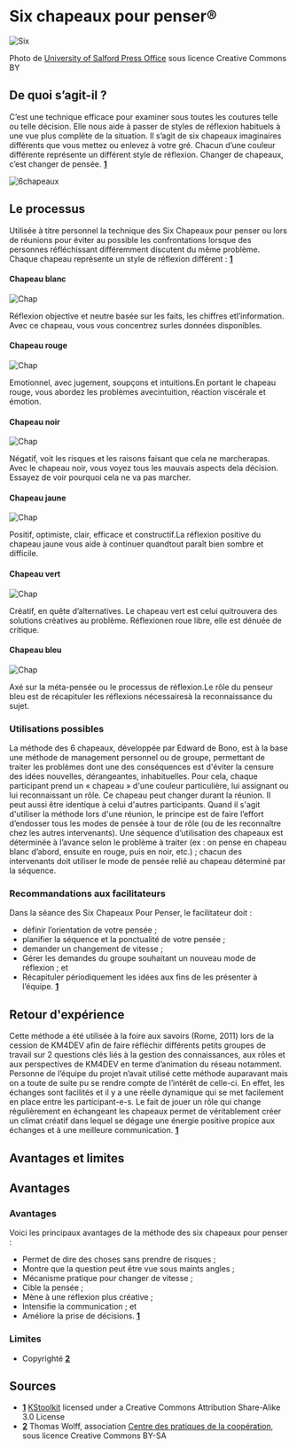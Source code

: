 # Six chapeaux pour penser®

![Six](http://farm4.staticflickr.com/3203/3061427692_a34720709d_z.jpg?zz=1)

Photo de [ University of Salford Press Office](https://www.flickr.com/photos/salforduniversity/3061427692/in/photostream/) sous licence Creative Commons BY

## De quoi s’agit-il ?
C’est une technique efficace pour examiner sous toutes les coutures telle ou telle décision. Elle nous aide à passer de styles de réflexion habituels à une vue plus complète de la situation.
Il s’agit de six chapeaux imaginaires différents que vous mettez ou enlevez à votre gré. Chacun d’une couleur différente représente un différent style de réflexion. Changer de chapeaux, c’est changer de pensée.
**[1](#note)** 

![6chapeaux](http://upload.wikimedia.org/wikipedia/commons/8/8a/6_chapeaux.jpg)

## Le processus
Utilisée à titre personnel la technique des Six Chapeaux pour penser ou lors de réunions pour éviter au possible les confrontations lorsque des personnes réfléchissant différemment discutent du même problème. Chaque chapeau représente un style de réflexion différent :
**[1](#note)** 

#### 	Chapeau blanc

![Chap](http://www.kstoolkit.org/file/view/WhiteHat.gif/288731568/WhiteHat.gif)

Réflexion objective et neutre basée sur les faits, les chiffres etl’information. Avec ce chapeau, vous vous concentrez surles données disponibles.

#### 	Chapeau rouge

![Chap](http://www.kstoolkit.org/file/view/RedHat.gif/288731394/RedHat.gif)

Emotionnel, avec jugement, soupçons et intuitions.En portant le chapeau rouge, vous abordez les problèmes avecintuition, réaction viscérale et émotion.

#### 	Chapeau noir

![Chap](http://www.kstoolkit.org/file/view/BlackHat.gif/288731696/BlackHat.gif)

Négatif, voit les risques et les raisons faisant que cela ne marcherapas. Avec le chapeau noir, vous voyez tous les mauvais aspects dela décision. Essayez de voir pourquoi cela ne va pas marcher.

#### 	Chapeau jaune

![Chap](http://www.kstoolkit.org/file/view/YellowHat.gif/288731788/YellowHat.gif)

Positif, optimiste, clair, efficace et constructif.La réflexion positive du chapeau jaune vous aide à continuer quandtout paraît bien sombre et difficile.

#### 	Chapeau vert

![Chap](http://www.kstoolkit.org/file/view/GreenHat.gif/288731768/GreenHat.gif)

Créatif, en quête d’alternatives. Le chapeau vert est celui quitrouvera des solutions créatives au problème. Réflexionen roue libre, elle est dénuée de critique.

#### 	Chapeau bleu

![Chap](http://www.kstoolkit.org/file/view/BlueHat.gif/288731744/BlueHat.gif)

Axé sur la méta-pensée ou le processus de réflexion.Le rôle du penseur bleu est de récapituler les réflexions nécessairesà la reconnaissance du sujet.

### Utilisations possibles

La méthode des 6 chapeaux, développée par Edward de Bono, est à la base une méthode de management personnel ou de groupe, permettant de traiter les problèmes dont une des conséquences est d'éviter la censure des idées nouvelles, dérangeantes, inhabituelles.
Pour cela, chaque participant prend un « chapeau » d'une couleur particulière, lui assignant ou lui reconnaissant un rôle. Ce chapeau peut changer durant la réunion. Il peut aussi être identique à celui d'autres participants.
Quand il s'agit d'utiliser la méthode lors d'une réunion, le principe est de faire l’effort d’endosser tous les modes de pensée à tour de rôle (ou de les reconnaître chez les autres intervenants). Une séquence d’utilisation des chapeaux est déterminée à l’avance selon le problème à traiter (ex : on pense en chapeau blanc d’abord, ensuite en rouge, puis en noir, etc.) ; chacun des intervenants doit utiliser le mode de pensée relié au chapeau déterminé par la séquence.

### Recommandations aux facilitateurs

Dans la séance des Six Chapeaux Pour Penser, le facilitateur doit :

* définir l’orientation de votre pensée ;
* planifier la séquence et la ponctualité de votre pensée ;
* demander un changement de vitesse ;
* Gérer les demandes du groupe souhaitant un nouveau mode de réflexion ; et
* Récapituler périodiquement les idées aux fins de les présenter à l’équipe. **[1](#note)** 

## Retour d'expérience

Cette méthode a été utilisée à la foire aux savoirs (Rome, 2011) lors de la cession de KM4DEV afin de faire réfléchir différents petits groupes de travail sur 2 questions clés liés à la gestion des connaissances, aux rôles et aux perspectives de KM4DEV en terme d’animation du réseau notamment. Personne de l’équipe du projet n’avait utilisé cette méthode auparavant mais on a toute de suite pu se rendre compte de l’intérêt de celle-ci. En effet, les échanges sont facilités et il y a une réelle dynamique qui se met facilement en place entre les participant-e-s. Le fait de jouer un rôle qui change régulièrement en échangeant les chapeaux permet de véritablement créer un climat créatif dans lequel se dégage une énergie positive propice aux échanges et à une meilleure communication.
**[1](#note)** 
 
## Avantages et limites

## Avantages

### Avantages
Voici les principaux avantages de la méthode des six chapeaux pour penser :

* Permet de dire des choses sans prendre de risques ;
* Montre que la question peut être vue sous maints angles ;
* Mécanisme pratique pour changer de vitesse ;
* Cible la pensée ;
* Mène à une réflexion plus créative ;
* Intensifie la communication ; et
* Améliore la prise de décisions. **[1](#note)** 

### Limites
* Copyrighté **[2](#note)** 

## Sources

<a id="note">

* **[1](#note)** [KStoolkit](http://www.kstoolkit.org/) licensed under a Creative Commons Attribution Share-Alike 3.0 License
* **[2](#note)**  Thomas Wolff, association [Centre des pratiques de la coopération](http://cpcoop.fr), sous licence Creative Commons BY-SA


